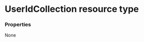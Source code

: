 # UserIdCollection resource type



### Properties
None
<!-- uuid: 46429591-8dae-42bc-8b23-e677712245f9\n2015-10-09 15:14:09 UTC -->